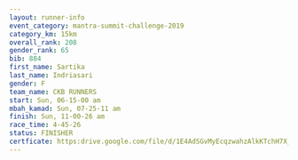 ```yaml
---
layout: runner-info 
event_category: mantra-summit-challenge-2019 
category_km: 15km 
overall_rank: 208
gender_rank: 65
bib: 884
first_name: Sartika
last_name: Indriasari
gender: F
team_name: CKB RUNNERS
start: Sun, 06-15-00 am
mbah_kamad: Sun, 07-25-11 am
finish: Sun, 11-00-26 am
race_time: 4-45-26
status: FINISHER
certficate: https:drive.google.com/file/d/1E4AdSGvMyEcqzwahzAlkKTchH7X__mKz/view?usp=sharing
---
```

